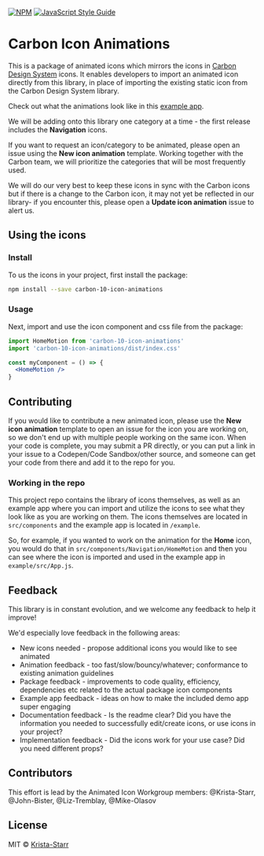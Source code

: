 [![NPM](https://img.shields.io/npm/v/carbon-10-icon-animations.svg)](https://www.npmjs.com/package/carbon-10-icon-animations) [![JavaScript Style Guide](https://img.shields.io/badge/code_style-standard-brightgreen.svg)](https://standardjs.com)

# Carbon Icon Animations

This is a package of animated icons which mirrors the icons in [Carbon Design System](https://carbondesignsystem.com/guidelines/icons/library/) icons.
It enables developers to import an animated icon directly from this library, in place of importing the existing static icon from the Carbon Design System library. 

Check out what the animations look like in this [example app](https://pages.github.ibm.com/Krista-Starr/carbon-10-icon-animations/).

We will be adding onto this library one category at a time - the first release includes the **Navigation** icons.  

If you want to request an icon/category to be animated, please open an issue using the **New icon animation** template.  Working together with the Carbon team, we will prioritize the categories that will be most frequently used. 

We will do our very best to keep these icons in sync with the Carbon icons but if there is a change to the Carbon icon, it may not yet be reflected in our library- if you encounter this, please open a **Update icon animation** issue to alert us.  


## Using the icons

### Install
To us the icons in your project, first install the package: 

```bash
npm install --save carbon-10-icon-animations
```

### Usage

Next, import and use the icon component and css file from the package:

```jsx
import HomeMotion from 'carbon-10-icon-animations'
import 'carbon-10-icon-animations/dist/index.css'

const myComponent = () => {
  <HomeMotion />
}
```


## Contributing
If you would like to contribute a new animated icon, please use the **New icon animation** template to open an issue for the icon you are working on, so we don't end up with multiple people working on the same icon.  When your code is complete, you may submit a PR directly, or you can put a link in your issue to a Codepen/Code Sandbox/other source, and someone can get your code from there and add it to the repo for you. 


### Working in the repo
This project repo contains the library of icons themselves, as well as an example app where you can import and utilize the icons to see what they look like as you are working on them.  The icons themselves are located in `src/components` and the example app is located in `/example`.  

So, for example, if you wanted to work on the animation for the **Home** icon, you would do that in `src/components/Navigation/HomeMotion` and then you can see where the icon is imported and used in the example app in `example/src/App.js`. 


## Feedback
This library is in constant evolution, and we welcome any feedback to help it improve! 

We'd especially love feedback in the following areas:
- New icons needed - propose additional icons you would like to see animated
- Animation feedback - too fast/slow/bouncy/whatever; conformance to existing animation guidelines
- Package feedback - improvements to code quality, efficiency, dependencies etc related to the actual package icon components
- Example app feedback - ideas on how to make the included demo app super engaging 
- Documentation feedback - Is the readme clear? Did you have the information you needed to successfully edit/create icons, or use icons in your project?
- Implementation feedback - Did the icons work for your use case? Did you need different props? 

## Contributors
This effort is lead by the Animated Icon Workgroup members: @Krista-Starr, @John-Bister, @Liz-Tremblay, @Mike-Olasov

## License

MIT © [Krista-Starr](https://github.com/Krista-Starr)
